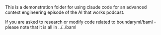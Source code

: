 This is a demonstration folder for using claude code for an advanced context engineering episode of the AI that works podcast.

If you are asked to research or modify code related to boundaryml/baml - please note that it is all in ../../baml
